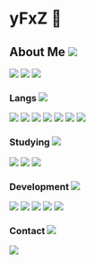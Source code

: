 # yFxZ 👀

## About Me <img src="https://img.shields.io/badge/%20-🤖-000000?style=flat-square&logo=robot&logoColor=white">
<div>
  <img src="https://img.shields.io/badge/Desenvolvedor_Full_Stack-000000?style=for-the-badge&logo=dev.to&logoColor=white">
  <img src="https://img.shields.io/badge/Programador_Backend-000000?style=for-the-badge&logo=serverless&logoColor=white">
  <img src="https://img.shields.io/badge/Estudante_de_Programação-000000?style=for-the-badge&logo=academia&logoColor=white">
</div>

### Langs <img src="https://img.shields.io/badge/%20-💻-000000?style=flat-square&logo=code&logoColor=white">

<div>
  <img src="https://img.shields.io/badge/Python-000000?style=for-the-badge&logo=python&logoColor=white">
  <img src="https://img.shields.io/badge/JavaScript-000000?style=for-the-badge&logo=javascript&logoColor=white">
  <img src="https://img.shields.io/badge/TypeScript-000000?style=for-the-badge&logo=typescript&logoColor=white">
  <img src="https://img.shields.io/badge/Lua-000000?style=for-the-badge&logo=lua&logoColor=white">
  <img src="https://img.shields.io/badge/PHP-000000?style=for-the-badge&logo=php&logoColor=white">
  <img src="https://img.shields.io/badge/HTML5-000000?style=for-the-badge&logo=html5&logoColor=white">
  <img src="https://img.shields.io/badge/CSS3-000000?style=for-the-badge&logo=css3&logoColor=white">
</div>

### Studying <img src="https://img.shields.io/badge/%20-📚-000000?style=flat-square&logo=book&logoColor=white">

<div>
  <img src="https://img.shields.io/badge/Rust-000000?style=for-the-badge&logo=rust&logoColor=white">
  <img src="https://img.shields.io/badge/C%2B%2B-000000?style=for-the-badge&logo=c%2B%2B&logoColor=white">
  <img src="https://img.shields.io/badge/C%23-000000?style=for-the-badge&logo=c-sharp&logoColor=white">
</div>

### Development <img src="https://img.shields.io/badge/%20-💡-000000?style=flat-square&logo=idea&logoColor=white">

<div>
  <img src="https://img.shields.io/badge/API-000000?style=for-the-badge&logo=fastapi&logoColor=white">
  <img src="https://img.shields.io/badge/Discord_Bots-000000?style=for-the-badge&logo=discord&logoColor=white">
  <img src="https://img.shields.io/badge/Telegram_Bots-000000?style=for-the-badge&logo=telegram&logoColor=white">
  <img src="https://img.shields.io/badge/Full_Stack-000000?style=for-the-badge&logo=stack-overflow&logoColor=white">
  <img src="https://img.shields.io/badge/Websites-000000?style=for-the-badge&logo=firefox&logoColor=white">
</div>

### Contact <img src="https://img.shields.io/badge/%20-📬-000000?style=flat-square&logo=mail&logoColor=white">

<div>
  <a href="https://linktr.ee/yfxz">
    <img src="https://img.shields.io/badge/yFxZ_Hub-000000?style=for-the-badge&logo=linktree&logoColor=white">
  </a>
</div>

